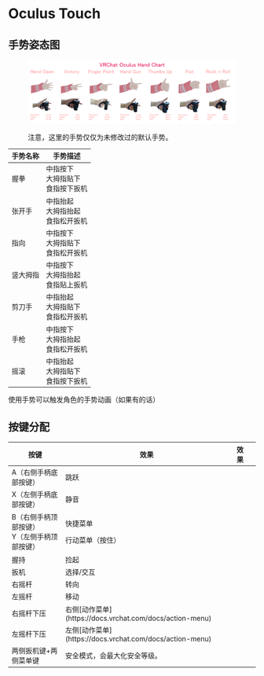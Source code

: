 # Oculus Touch

## 手势姿态图

<figure><img src="../../.gitbook/assets/image (22).png" alt=""><figcaption><p>注意，这里的手势仅仅为未修改过的默认手势。</p></figcaption></figure>

手势名称    | 手势描述                            
----------- | -------------------------------------
握拳        | 中指按下<br>大拇指贴下<br>食指按下扳机
张开手      | 中指抬起<br>大拇指抬起<br>食指松开扳机
指向        | 中指按下<br>大拇指贴下<br>食指松开扳机
竖大拇指    | 中指按下<br>大拇指抬起<br>食指贴上扳机
剪刀手      | 中指抬起<br>大拇指贴下<br>食指松开扳机
手枪        | 中指按下<br>大拇指抬起<br>食指松开扳机
摇滚        | 中指抬起<br>大拇指贴下<br>食指按下扳机

使用手势可以触发角色的手势动画（如果有的话）

## 按键分配

<table><thead><tr><th>按键</th><th>效果</th><th data-hidden>效果</th><th data-hidden></th></tr></thead><tbody><tr><td>A（右侧手柄底部按键）</td><td>跳跃</td><td></td><td></td></tr><tr><td>X（左侧手柄底部按键）</td><td>静音</td><td></td><td></td></tr><tr><td>B（右侧手柄顶部按键）<br>Y（左侧手柄顶部按键）</td><td><p>快捷菜单</p><p>行动菜单（按住）</p></td><td></td><td></td></tr><tr><td>握持</td><td>捡起</td><td></td><td></td></tr><tr><td>扳机</td><td>选择/交互</td><td></td><td></td></tr><tr><td>右摇杆</td><td>转向</td><td></td><td></td></tr><tr><td>左摇杆</td><td>移动</td><td></td><td></td></tr><tr><td>右摇杆下压</td><td>右侧[动作菜单](https://docs.vrchat.com/docs/action-menu)</td><td></td><td></td></tr><tr><td>左摇杆下压</td><td>左侧[动作菜单](https://docs.vrchat.com/docs/action-menu)</td><td></td><td></td></tr><tr><td>两侧扳机键+两侧菜单键</td><td>安全模式，会最大化安全等级。</td><td></td><td></td></tr></tbody></table>

